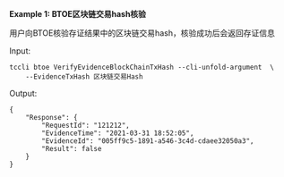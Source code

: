 **Example 1: BTOE区块链交易hash核验**

用户向BTOE核验存证结果中的区块链交易hash，核验成功后会返回存证信息

Input: 

```
tccli btoe VerifyEvidenceBlockChainTxHash --cli-unfold-argument  \
    --EvidenceTxHash 区块链交易Hash
```

Output: 
```
{
    "Response": {
        "RequestId": "121212",
        "EvidenceTime": "2021-03-31 18:52:05",
        "EvidenceId": "005ff9c5-1891-a546-3c4d-cdaee32050a3",
        "Result": false
    }
}
```

